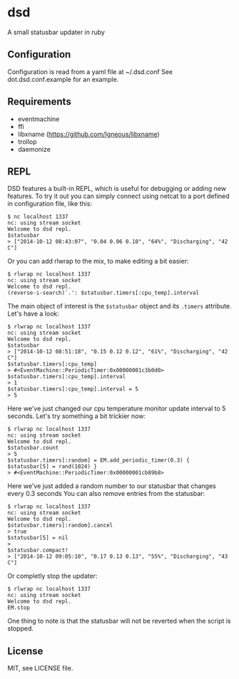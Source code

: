 dsd
===

A small statusbar updater in ruby

## Configuration
Configuration is read from a yaml file at ~/.dsd.conf
See dot.dsd.conf.example for an example.

## Requirements
 * eventmachine
 * ffi
 * libxname (https://github.com/Igneous/libxname)
 * trollop
 * daemonize

## REPL
DSD features a built-in REPL, which is useful for debugging or adding new features.
To try it out you can simply connect using netcat to a port defined in configuration file, like this:
```ShellSession
$ nc localhost 1337
nc: using stream socket
Welcome to dsd repl.
$statusbar
> ["2014-10-12 08:43:07", "0.04 0.06 0.10", "64%", "Discharging", "42 C"]
```
Or you can add rlwrap to the mix, to make editing a bit easier:
```ShellSession
$ rlwrap nc localhost 1337
nc: using stream socket
Welcome to dsd repl.
(reverse-i-search)`.': $statusbar.timers[:cpu_temp].interval
```
The main object of interest is the `$statusbar` object and its `.timers` attribute.
Let's have a look:
```ShellSession
$ rlwrap nc localhost 1337
nc: using stream socket
Welcome to dsd repl.
$statusbar
> ["2014-10-12 08:51:18", "0.15 0.12 0.12", "61%", "Discharging", "42 C"]
$statusbar.timers[:cpu_temp]
> #<EventMachine::PeriodicTimer:0x00000001c3b0d0>
$statusbar.timers[:cpu_temp].interval
> 1
$statusbar.timers[:cpu_temp].interval = 5
> 5
```
Here we've just changed our cpu temperature monitor update interval to 5 seconds.
Let's try something a bit trickier now:
```ShellSession
$ rlwrap nc localhost 1337
nc: using stream socket
Welcome to dsd repl.
$statusbar.count
> 5
$statusbar.timers[:random] = EM.add_periodic_timer(0.3) { $statusbar[5] = rand(1024) }
> #<EventMachine::PeriodicTimer:0x00000001cb89b8>
```
Here we've just added a random number to our statusbar that changes every 0.3 seconds
You can also remove entries from the statusbar:
```ShellSession
$ rlwrap nc localhost 1337
nc: using stream socket
Welcome to dsd repl.
$statusbar.timers[:random].cancel
> true
$statusbar[5] = nil
>
$statusbar.compact!
> ["2014-10-12 09:05:10", "0.17 0.13 0.13", "55%", "Discharging", "43 C"]
```
Or completly stop the updater:
```ShellSession
$ rlwrap nc localhost 1337
nc: using stream socket
Welcome to dsd repl.
EM.stop
```
One thing to note is that the statusbar will not be reverted when the script is stopped.

## License
MIT, see LICENSE file.
